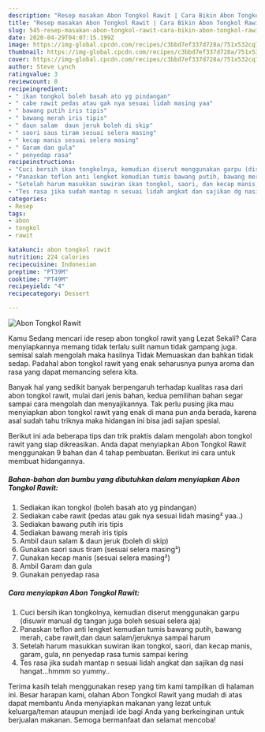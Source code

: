 ```yaml
---
description: "Resep masakan Abon Tongkol Rawit | Cara Bikin Abon Tongkol Rawit Yang Enak Banget"
title: "Resep masakan Abon Tongkol Rawit | Cara Bikin Abon Tongkol Rawit Yang Enak Banget"
slug: 545-resep-masakan-abon-tongkol-rawit-cara-bikin-abon-tongkol-rawit-yang-enak-banget
date: 2020-04-29T04:07:15.199Z
image: https://img-global.cpcdn.com/recipes/c3bbd7ef337d728a/751x532cq70/abon-tongkol-rawit-foto-resep-utama.jpg
thumbnail: https://img-global.cpcdn.com/recipes/c3bbd7ef337d728a/751x532cq70/abon-tongkol-rawit-foto-resep-utama.jpg
cover: https://img-global.cpcdn.com/recipes/c3bbd7ef337d728a/751x532cq70/abon-tongkol-rawit-foto-resep-utama.jpg
author: Steve Lynch
ratingvalue: 3
reviewcount: 8
recipeingredient:
- " ikan tongkol boleh basah ato yg pindangan"
- " cabe rawit pedas atau gak nya sesuai lidah masing yaa"
- " bawang putih iris tipis"
- " bawang merah iris tipis"
- " daun salam  daun jeruk boleh di skip"
- " saori saus tiram sesuai selera masing"
- " kecap manis sesuai selera masing"
- " Garam dan gula"
- " penyedap rasa"
recipeinstructions:
- "Cuci bersih ikan tongkolnya, kemudian diserut menggunakan garpu (disuwir manual dg tangan juga boleh sesuai selera aja)"
- "Panaskan teflon anti lengket kemudian tumis bawang putih, bawang merah, cabe rawit,dan daun salam/jeruknya sampai harum"
- "Setelah harum masukkan suwiran ikan tongkol, saori, dan kecap manis, garam, gula, nn penyedap rasa tumis sampai kering"
- "Tes rasa jika sudah mantap n sesuai lidah angkat dan sajikan dg nasi hangat...hmmm so yummy.."
categories:
- Resep
tags:
- abon
- tongkol
- rawit

katakunci: abon tongkol rawit 
nutrition: 224 calories
recipecuisine: Indonesian
preptime: "PT39M"
cooktime: "PT49M"
recipeyield: "4"
recipecategory: Dessert

---
```



![Abon Tongkol Rawit](https://img-global.cpcdn.com/recipes/c3bbd7ef337d728a/751x532cq70/abon-tongkol-rawit-foto-resep-utama.jpg)

Kamu Sedang mencari ide resep abon tongkol rawit yang Lezat Sekali? Cara menyiapkannya memang tidak terlalu sulit namun tidak gampang juga. semisal salah mengolah maka hasilnya Tidak Memuaskan dan bahkan tidak sedap. Padahal abon tongkol rawit yang enak seharusnya punya aroma dan rasa yang dapat memancing selera kita.



Banyak hal yang sedikit banyak berpengaruh terhadap kualitas rasa dari abon tongkol rawit, mulai dari jenis bahan, kedua pemilihan bahan segar sampai cara mengolah dan menyajikannya. Tak perlu pusing jika mau menyiapkan abon tongkol rawit yang enak di mana pun anda berada, karena asal sudah tahu triknya maka hidangan ini bisa jadi sajian spesial.


Berikut ini ada beberapa tips dan trik praktis dalam mengolah abon tongkol rawit yang siap dikreasikan. Anda dapat menyiapkan Abon Tongkol Rawit menggunakan 9 bahan dan 4 tahap pembuatan. Berikut ini cara untuk membuat hidangannya.

<!--inarticleads1-->

##### Bahan-bahan dan bumbu yang dibutuhkan dalam menyiapkan Abon Tongkol Rawit:

1. Sediakan  ikan tongkol (boleh basah ato yg pindangan)
1. Sediakan  cabe rawit (pedas atau gak nya sesuai lidah masing² yaa..)
1. Sediakan  bawang putih iris tipis
1. Sediakan  bawang merah iris tipis
1. Ambil  daun salam &amp; daun jeruk (boleh di skip)
1. Gunakan  saori saus tiram (sesuai selera masing²)
1. Gunakan  kecap manis (sesuai selera masing²)
1. Ambil  Garam dan gula
1. Gunakan  penyedap rasa




<!--inarticleads2-->

##### Cara menyiapkan Abon Tongkol Rawit:

1. Cuci bersih ikan tongkolnya, kemudian diserut menggunakan garpu (disuwir manual dg tangan juga boleh sesuai selera aja)
1. Panaskan teflon anti lengket kemudian tumis bawang putih, bawang merah, cabe rawit,dan daun salam/jeruknya sampai harum
1. Setelah harum masukkan suwiran ikan tongkol, saori, dan kecap manis, garam, gula, nn penyedap rasa tumis sampai kering
1. Tes rasa jika sudah mantap n sesuai lidah angkat dan sajikan dg nasi hangat...hmmm so yummy..




Terima kasih telah menggunakan resep yang tim kami tampilkan di halaman ini. Besar harapan kami, olahan Abon Tongkol Rawit yang mudah di atas dapat membantu Anda menyiapkan makanan yang lezat untuk keluarga/teman ataupun menjadi ide bagi Anda yang berkeinginan untuk berjualan makanan. Semoga bermanfaat dan selamat mencoba!
